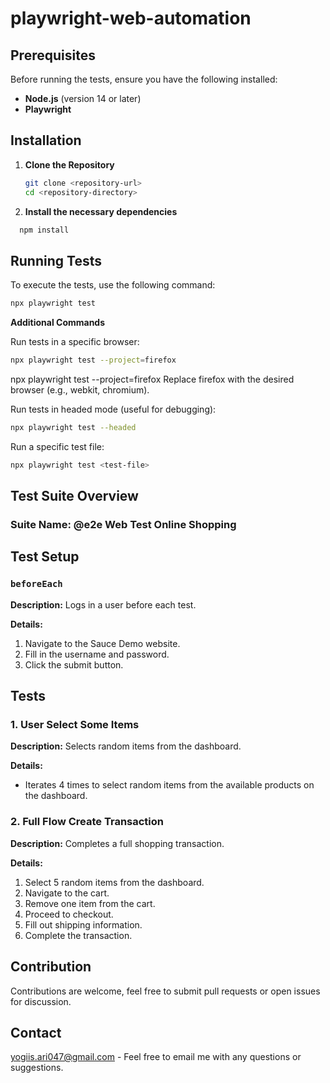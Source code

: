 # playwright-web-automation

## Prerequisites

Before running the tests, ensure you have the following installed:

- **Node.js** (version 14 or later)
- **Playwright**

## Installation

1. **Clone the Repository**

   ```bash
   git clone <repository-url>
   cd <repository-directory>
   ```

2. **Install the necessary dependencies**

```bash
  npm install
```

## Running Tests

To execute the tests, use the following command:

```bash
npx playwright test
```

**Additional Commands**

Run tests in a specific browser:

```bash
npx playwright test --project=firefox
```

npx playwright test --project=firefox
Replace firefox with the desired browser (e.g., webkit, chromium).

Run tests in headed mode (useful for debugging):

```bash
npx playwright test --headed
```

Run a specific test file:

```bash
npx playwright test <test-file>
```

## Test Suite Overview

### Suite Name: @e2e Web Test Online Shopping

## Test Setup

### `beforeEach`

**Description:** Logs in a user before each test.

**Details:**

1. Navigate to the Sauce Demo website.
2. Fill in the username and password.
3. Click the submit button.

## Tests

### 1. User Select Some Items

**Description:** Selects random items from the dashboard.

**Details:**

- Iterates 4 times to select random items from the available products on the dashboard.

### 2. Full Flow Create Transaction

**Description:** Completes a full shopping transaction.

**Details:**

1. Select 5 random items from the dashboard.
2. Navigate to the cart.
3. Remove one item from the cart.
4. Proceed to checkout.
5. Fill out shipping information.
6. Complete the transaction.

## Contribution

Contributions are welcome, feel free to submit pull requests or open issues for discussion.

## Contact

<yogiis.ari047@gmail.com> - Feel free to email me with any questions or suggestions.
